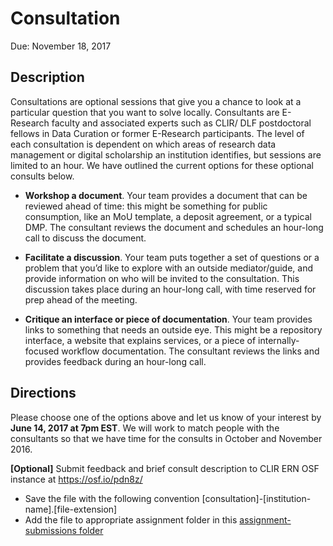 # Consultation

Due: November 18, 2017

## Description

Consultations are optional sessions that give you a chance to look at a particular question that you want to solve locally. Consultants are E-Research faculty and associated experts such as CLIR/ DLF postdoctoral fellows in Data Curation or former E-Research participants. The level of each consultation is dependent on which areas of research data management or digital scholarship an institution identifies, but sessions are limited to an hour.  We have outlined the current options for these optional consults below. 

 * **Workshop a document**. Your team provides a document that can be reviewed ahead of time: this might be something for public consumption, like an MoU template, a deposit agreement, or a typical DMP. The consultant reviews the document and schedules an hour-long call to discuss the document.

 * **Facilitate a discussion**. Your team puts together a set of questions or a problem that you’d like to explore with an outside mediator/guide, and provide information on who will be invited to the consultation. This discussion takes place during an hour-long call, with time reserved for prep ahead of the meeting.

 * **Critique an interface or piece of documentation**. Your team provides links to something that needs an outside eye. This might be a repository interface, a website that explains services, or a piece of internally-focused workflow documentation. The consultant reviews the links and provides feedback during an hour-long call.

## Directions
Please choose one of the options above and let us know of your interest by **June 14, 2017 at 7pm EST**. We will work to match people with the consultants so that we have time for the consults in October and November 2016.

**[Optional]** Submit feedback and brief consult description to CLIR ERN OSF instance at <https://osf.io/pdn8z/>
  * Save the file with the following convention [consultation]-[institution-name].[file-extension]
  * Add the file to appropriate assignment folder in this [assignment-submissions folder](https://drive.google.com/open?id=0B00qDiMLT3XdeHlJZmFUQ2Z0NkE)
